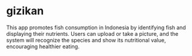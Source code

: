 # gizikan
 This app promotes fish consumption in Indonesia by identifying fish and displaying their nutrients. Users can upload or take a picture, and the system will recognize the species and show its nutritional value, encouraging healthier eating.
